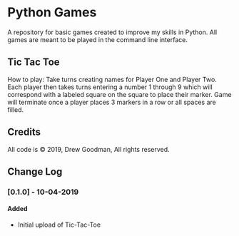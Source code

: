 # Python Games
A repository for basic games created to improve my skills in Python. All games are meant to be played in the command line interface.

## Tic Tac Toe
How to play: Take turns creating names for Player One and Player Two. Each player then takes turns entering a number 1 through 9 which will correspond with a labeled square on the square to place their marker. Game will terminate once a player places 3 markers in a row or all spaces are filled.

## Credits
All code is © 2019, Drew Goodman, All rights reserved.

## Change Log
### [0.1.0] - 10-04-2019
#### Added
- Initial upload of Tic-Tac-Toe